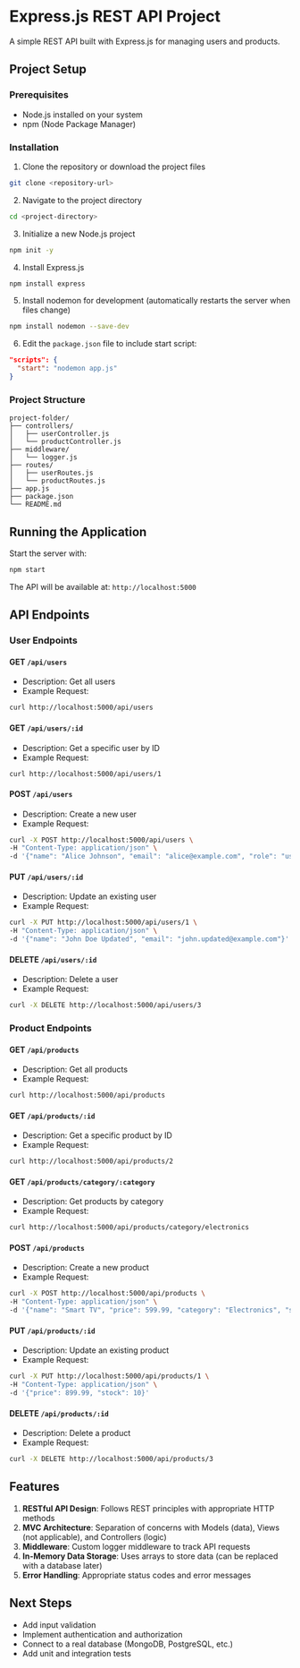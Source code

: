 # Express.js REST API Project

A simple REST API built with Express.js for managing users and products.

## Project Setup

### Prerequisites
- Node.js installed on your system
- npm (Node Package Manager)

### Installation

1. Clone the repository or download the project files
```bash
git clone <repository-url>
```

2. Navigate to the project directory
```bash
cd <project-directory>
```

3. Initialize a new Node.js project
```bash
npm init -y
```

4. Install Express.js
```bash
npm install express
```

5. Install nodemon for development (automatically restarts the server when files change)
```bash
npm install nodemon --save-dev
```

6. Edit the `package.json` file to include start script:
```json
"scripts": {
  "start": "nodemon app.js"
}
```

### Project Structure
```
project-folder/
├── controllers/
│   ├── userController.js
│   └── productController.js
├── middleware/
│   └── logger.js
├── routes/
│   ├── userRoutes.js
│   └── productRoutes.js
├── app.js
├── package.json
└── README.md
```

## Running the Application

Start the server with:
```bash
npm start
```

The API will be available at: `http://localhost:5000`

## API Endpoints

### User Endpoints

#### GET `/api/users`
- Description: Get all users
- Example Request:
```bash
curl http://localhost:5000/api/users
```

#### GET `/api/users/:id`
- Description: Get a specific user by ID
- Example Request:
```bash
curl http://localhost:5000/api/users/1
```

#### POST `/api/users`
- Description: Create a new user
- Example Request:
```bash
curl -X POST http://localhost:5000/api/users \
-H "Content-Type: application/json" \
-d '{"name": "Alice Johnson", "email": "alice@example.com", "role": "user"}'
```

#### PUT `/api/users/:id`
- Description: Update an existing user
- Example Request:
```bash
curl -X PUT http://localhost:5000/api/users/1 \
-H "Content-Type: application/json" \
-d '{"name": "John Doe Updated", "email": "john.updated@example.com"}'
```

#### DELETE `/api/users/:id`
- Description: Delete a user
- Example Request:
```bash
curl -X DELETE http://localhost:5000/api/users/3
```

### Product Endpoints

#### GET `/api/products`
- Description: Get all products
- Example Request:
```bash
curl http://localhost:5000/api/products
```

#### GET `/api/products/:id`
- Description: Get a specific product by ID
- Example Request:
```bash
curl http://localhost:5000/api/products/2
```

#### GET `/api/products/category/:category`
- Description: Get products by category
- Example Request:
```bash
curl http://localhost:5000/api/products/category/electronics
```

#### POST `/api/products`
- Description: Create a new product
- Example Request:
```bash
curl -X POST http://localhost:5000/api/products \
-H "Content-Type: application/json" \
-d '{"name": "Smart TV", "price": 599.99, "category": "Electronics", "stock": 5}'
```

#### PUT `/api/products/:id`
- Description: Update an existing product
- Example Request:
```bash
curl -X PUT http://localhost:5000/api/products/1 \
-H "Content-Type: application/json" \
-d '{"price": 899.99, "stock": 10}'
```

#### DELETE `/api/products/:id`
- Description: Delete a product
- Example Request:
```bash
curl -X DELETE http://localhost:5000/api/products/3
```

## Features

1. **RESTful API Design**: Follows REST principles with appropriate HTTP methods
2. **MVC Architecture**: Separation of concerns with Models (data), Views (not applicable), and Controllers (logic)
3. **Middleware**: Custom logger middleware to track API requests
4. **In-Memory Data Storage**: Uses arrays to store data (can be replaced with a database later)
5. **Error Handling**: Appropriate status codes and error messages

## Next Steps

- Add input validation
- Implement authentication and authorization
- Connect to a real database (MongoDB, PostgreSQL, etc.)
- Add unit and integration tests